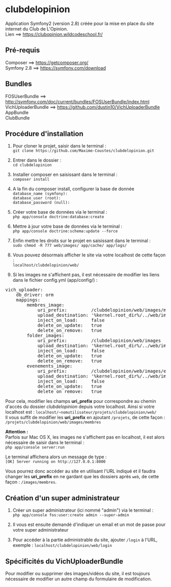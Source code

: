 clubdelopinion
==============
Application Symfony2 (version 2.8) créée pour la mise en place du site internet du Club de L'Opinion.   
Lien ==> https://clubopinion.wildcodeschool.fr/  

## Pré-requis

Composer ==> https://getcomposer.org/  
Symfony 2.8 ==> https://symfony.com/download

## Bundles

FOSUserBundle ==> http://symfony.com/doc/current/bundles/FOSUserBundle/index.html  
VichUploaderBundle ==> https://github.com/dustin10/VichUploaderBundle  
AppBundle  
ClubBundle  

## Procédure d'installation  
  
1. Pour cloner le projet, saisir dans le terminal :  
`git clone https://github.com/Maxime-Coustes/clubdelopinion.git`  
  
2. Entrer dans le dossier :  
`cd clubdelopinion` 

3. Installer composer en saisissant dans le terminal :  
`composer install`  
  
4. A la fin du composer install, configurer la base de donnée  
`database_name (symfony):`  
`database_user (root):`   
`database_password (null):`
  
5. Créer votre base de données via le terminal :  
`php app/console doctrine:database:create`  
  
6. Mettre à jour votre base de données via le terminal :  
`php app/console doctrine:schema:update --force`  
  
7. Enfin mettre les droits sur le projet en saisissant dans le terminal :  
`sudo chmod -R 777 web/images/ app/cache/ app/logs/`  

8. Vous pouvez désormais afficher le site via votre localhost de cette façon :  
`localhost/clubdelopinion/web/` 

9. Si les images ne s'affichent pas, il est nécessaire de modifier les liens dans le fichier config.yml (app/config/) :  
<pre>vich_uploader:
    db_driver: orm
    mappings:
        membres_image:
            uri_prefix:         /clubdelopinion/web/images/membres
            upload_destination: '%kernel.root_dir%/../web/images/membres'
            inject_on_load:     false
            delete_on_update:   true
            delete_on_remove:   true
        folder_images:
            uri_prefix:         /clubdelopinion/web/images
            upload_destination: '%kernel.root_dir%/../web/images'
            inject_on_load:     false
            delete_on_update:   true
            delete_on_remove:   true
        evenements_image:
            uri_prefix:         /clubdelopinion/web/images/evenements
            upload_destination: '%kernel.root_dir%/../web/images/evenements'
            inject_on_load:     false
            delete_on_update:   true
            delete_on_remove:   true
</pre>
Pour cela, modifier les champs **uri_prefix** pour correspondre au chemin d'accès du dossier *clubdelopinion* depuis votre localhost. Ainsi si votre localhost est :
`localhost/~nomutilisateur/projets/clubdelopinion/web/`  
Il vous suffit de modifier les **uri_prefix** en ajoutant `/projets`, de cette façon :  
`/projets/clubdelopinion/web/images/membres`  

**Attention :**  
Parfois sur Mac OS X, les images ne s'affichent pas en localhost, il est alors nécessaire de saisir dans le terminal :  
`php app/console server:run`  

Le terminal affichera alors un message de type :  
`[OK] Server running on http://127.0.0.1:8000`  

Vous pourrez donc accéder au site en utilisant l'URL indiqué et il faudra changer les **uri_prefix** en ne gardant que les dossiers après `web`, de cette façon : `/images/membres`.  

## Création d'un super administrateur  

1. Créer un super administrateur (ici nommé "admin") via le terminal :  
`php app/console fos:user:create admin --super-admin`  
  
2. Il vous est ensuite demandé d'indiquer un email et un mot de passe pour votre super administrateur  
  
3. Pour accéder à la partie administrable du site, ajouter `/login` à l'URL, exemple :
`localhost/clubdelopinion/web/login`

## Spécificités du VichUploaderBundle 

Pour modifier ou supprimer des images/vidéos du site, il est toujours nécessaire de modifier un autre champ du formulaire de modification.
